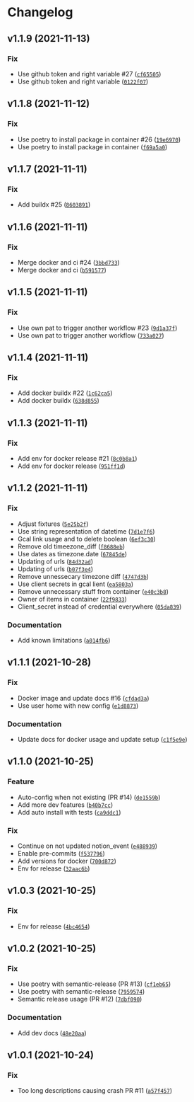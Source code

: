 # Changelog

<!--next-version-placeholder-->

## v1.1.9 (2021-11-13)
### Fix
* Use github token and right variable #27 ([`cf65505`](https://github.com/Ravio1i/notion-gcal-sync/commit/cf65505006067f39e9b8ca25ada23f77bb775de8))
* Use github token and right variable ([`0122f07`](https://github.com/Ravio1i/notion-gcal-sync/commit/0122f07913302db25dba8bb6609719c9ed7d9d58))

## v1.1.8 (2021-11-12)
### Fix
* Use poetry to install package in container #26 ([`19e6970`](https://github.com/Ravio1i/notion-gcal-sync/commit/19e6970161cce4a2aff45fcfc0aedcf2d3f20b55))
* Use poetry to install package in container ([`f69a5a0`](https://github.com/Ravio1i/notion-gcal-sync/commit/f69a5a02c5af25ed0ded20ee45edf0275add3743))

## v1.1.7 (2021-11-11)
### Fix
* Add buildx #25 ([`8603891`](https://github.com/Ravio1i/notion-gcal-sync/commit/86038917008ab9b5151c2aecab5bd37121b93ef9))

## v1.1.6 (2021-11-11)
### Fix
* Merge docker and ci #24 ([`3bbd733`](https://github.com/Ravio1i/notion-gcal-sync/commit/3bbd73391d686aad6fb3f0c8e64cf5364073be17))
* Merge docker and ci ([`b591577`](https://github.com/Ravio1i/notion-gcal-sync/commit/b5915777c90d3bad3a86fd6d0618a52321c84dbe))

## v1.1.5 (2021-11-11)
### Fix
* Use own pat to trigger another workflow #23 ([`9d1a37f`](https://github.com/Ravio1i/notion-gcal-sync/commit/9d1a37ff685bbd1f658e855319c1d8f9025cce46))
* Use own pat to trigger another workflow ([`733a027`](https://github.com/Ravio1i/notion-gcal-sync/commit/733a027f67e9e0aac2cdb94a2c286dfbd956bd7a))

## v1.1.4 (2021-11-11)
### Fix
* Add docker buildx #22 ([`1c62ca5`](https://github.com/Ravio1i/notion-gcal-sync/commit/1c62ca5ccb6a337ade033eb560b0b901c61de988))
* Add docker buildx ([`638d855`](https://github.com/Ravio1i/notion-gcal-sync/commit/638d855f2f3e4fd7fb08a42c90456baed9a0482f))

## v1.1.3 (2021-11-11)
### Fix
* Add env for docker release #21 ([`8c0b8a1`](https://github.com/Ravio1i/notion-gcal-sync/commit/8c0b8a1a19d32457b36cddf652c55bcef5a8008c))
* Add env for docker release ([`951ff1d`](https://github.com/Ravio1i/notion-gcal-sync/commit/951ff1dd0213cc1b3b7333cb096d6329f517086e))

## v1.1.2 (2021-11-11)
### Fix
* Adjust fixtures ([`5e25b2f`](https://github.com/Ravio1i/notion-gcal-sync/commit/5e25b2f8fac7d7fa63ad406bff405af8c57319ac))
* Use string representation of datetime ([`7d1e7f6`](https://github.com/Ravio1i/notion-gcal-sync/commit/7d1e7f6f288c2d94fd54e6e50727e0caf5597b2e))
* Gcal link usage and to delete boolean ([`6ef3c30`](https://github.com/Ravio1i/notion-gcal-sync/commit/6ef3c30010d62f131b330abf761c5b24d2d652cc))
* Remove old timeezone_diff ([`f8688eb`](https://github.com/Ravio1i/notion-gcal-sync/commit/f8688eb26cb5eca4ca9cfe9cdfc46d0d2c236ddf))
* Use dates as timezone.date ([`67845de`](https://github.com/Ravio1i/notion-gcal-sync/commit/67845deb72ffe990c4e113d58478b572516b57db))
* Updating of urls ([`84d32ad`](https://github.com/Ravio1i/notion-gcal-sync/commit/84d32adad828432f966645709b2d4d5bf83146f7))
* Updating of urls ([`b07f3e4`](https://github.com/Ravio1i/notion-gcal-sync/commit/b07f3e409760fcac3ba3696760fbd349d1d8f49c))
* Remove unnessecary timezone diff ([`4747d3b`](https://github.com/Ravio1i/notion-gcal-sync/commit/4747d3bda81832f5d520919af4af1e864b689f8e))
* Use client secrets in gcal lient ([`ea5803a`](https://github.com/Ravio1i/notion-gcal-sync/commit/ea5803a01c313c279b102fda86dd77f044fc3694))
* Remove unnecessary stuff from container ([`e40c3b8`](https://github.com/Ravio1i/notion-gcal-sync/commit/e40c3b891dce79d0690315d7490ce4b0c9634782))
* Owner of items in container ([`22f9833`](https://github.com/Ravio1i/notion-gcal-sync/commit/22f98333a66517b34510eda5382ffcba14064d27))
* Client_secret instead of credential everywhere ([`05da839`](https://github.com/Ravio1i/notion-gcal-sync/commit/05da83980ed7cad21981614b3fead08e80ab3eac))

### Documentation
* Add known limitations ([`a014fb6`](https://github.com/Ravio1i/notion-gcal-sync/commit/a014fb630c3eb10838abee58ac63a7a514feefb5))

## v1.1.1 (2021-10-28)
### Fix
* Docker image and update docs #16  ([`cfdad3a`](https://github.com/Ravio1i/notion-gcal-sync/commit/cfdad3ac8882108ce1646e834c021fe1dec61908))
* Use user home with new config ([`e1d8873`](https://github.com/Ravio1i/notion-gcal-sync/commit/e1d8873e67abf94ef88cdb3d9866a71f33590a20))

### Documentation
* Update docs for docker usage and update setup ([`c1f5e9e`](https://github.com/Ravio1i/notion-gcal-sync/commit/c1f5e9ef34657a0237c3dfb6e440088c2c8ff0c4))

## v1.1.0 (2021-10-25)
### Feature
* Auto-config when not existing (PR #14) ([`de1559b`](https://github.com/Ravio1i/notion-gcal-sync/commit/de1559bd961c6830e961299d56bb707506f5ec62))
* Add more dev features ([`b40b7cc`](https://github.com/Ravio1i/notion-gcal-sync/commit/b40b7cc8597806ebb881dd7a89fb3798fefa90dc))
* Add auto install with tests ([`ca9ddc1`](https://github.com/Ravio1i/notion-gcal-sync/commit/ca9ddc1cbc7be6e0dc861934e6777aec64273119))

### Fix
* Continue on not updated notion_event ([`e488939`](https://github.com/Ravio1i/notion-gcal-sync/commit/e48893949ec2d23f381ad6f9b611484bbe3aae07))
* Enable pre-commits ([`f537796`](https://github.com/Ravio1i/notion-gcal-sync/commit/f537796f9b868d529c2394932109409649eb48d8))
* Add versions for docker ([`700d872`](https://github.com/Ravio1i/notion-gcal-sync/commit/700d872f769e46cc48b10dd7a1aa79945e18ed50))
* Env for release ([`32aac6b`](https://github.com/Ravio1i/notion-gcal-sync/commit/32aac6bcbebf0807c1458f07e3bd3bf427d3c103))

## v1.0.3 (2021-10-25)
### Fix
* Env for release ([`4bc4654`](https://github.com/Ravio1i/notion-gcal-sync/commit/4bc46544617b26bcaa49cef464ddcb82ccb0b8e3))

## v1.0.2 (2021-10-25)
### Fix
* Use poetry with semantic-release (PR #13) ([`cf1eb65`](https://github.com/Ravio1i/notion-gcal-sync/commit/cf1eb6594628f6a4baba82773a6569be022d7bc2))
* Use poetry with semantic-release ([`7959574`](https://github.com/Ravio1i/notion-gcal-sync/commit/7959574406757975d98d0162f0e05f7897dc82e4))
* Semantic release usage (PR #12) ([`7dbf090`](https://github.com/Ravio1i/notion-gcal-sync/commit/7dbf0901a25c5976df4befc13c7fed934a9d50ef))

### Documentation
* Add dev docs ([`48e20aa`](https://github.com/Ravio1i/notion-gcal-sync/commit/48e20aa921c323c09a192fe2a57365f304d5ef06))

## v1.0.1 (2021-10-24)
### Fix
* Too long descriptions causing crash PR #11 ([`a57f457`](https://github.com/Ravio1i/notion-gcal-sync/commit/a57f457c447168e5b249d9f7357a2fd9e32e72f9))
